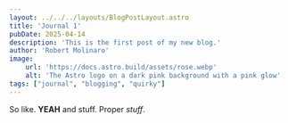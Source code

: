 ```yaml
---
layout: ../../../layouts/BlogPostLayout.astro
title: 'Journal 1'
pubDate: 2025-04-14
description: 'This is the first post of my new blog.'
author: 'Robert Molinaro'
image:
    url: 'https://docs.astro.build/assets/rose.webp'
    alt: 'The Astro logo on a dark pink background with a pink glow'
tags: ["journal", "blogging", "quirky"]
---
```


So like. **YEAH** and stuff. Proper *stuff*.